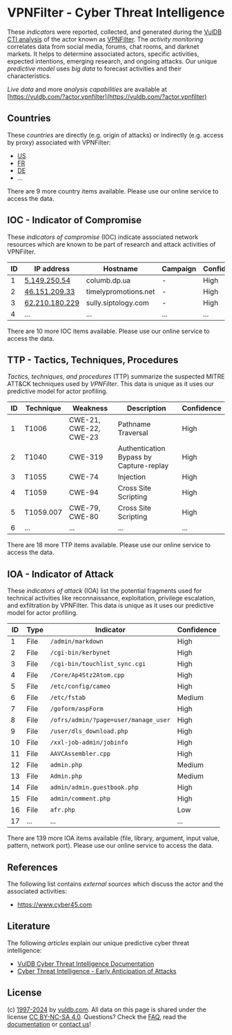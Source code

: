 # VPNFilter - Cyber Threat Intelligence

These _indicators_ were reported, collected, and generated during the [VulDB CTI analysis](https://vuldb.com/?kb.cti) of the actor known as [VPNFilter](https://vuldb.com/?actor.vpnfilter). The _activity monitoring_ correlates data from social media, forums, chat rooms, and darknet markets. It helps to determine associated actors, specific activities, expected intentions, emerging research, and ongoing attacks. Our unique _predictive model_ uses _big data_ to forecast activities and their characteristics.

_Live data_ and more _analysis capabilities_ are available at [https://vuldb.com/?actor.vpnfilter](https://vuldb.com/?actor.vpnfilter)

## Countries

These _countries_ are directly (e.g. origin of attacks) or indirectly (e.g. access by proxy) associated with VPNFilter:

* [US](https://vuldb.com/?country.us)
* [FR](https://vuldb.com/?country.fr)
* [DE](https://vuldb.com/?country.de)
* ...

There are 9 more country items available. Please use our online service to access the data.

## IOC - Indicator of Compromise

These _indicators of compromise_ (IOC) indicate associated network resources which are known to be part of research and attack activities of VPNFilter.

ID | IP address | Hostname | Campaign | Confidence
-- | ---------- | -------- | -------- | ----------
1 | [5.149.250.54](https://vuldb.com/?ip.5.149.250.54) | columb.dp.ua | - | High
2 | [46.151.209.33](https://vuldb.com/?ip.46.151.209.33) | timelypromotions.net | - | High
3 | [62.210.180.229](https://vuldb.com/?ip.62.210.180.229) | sully.siptology.com | - | High
4 | ... | ... | ... | ...

There are 10 more IOC items available. Please use our online service to access the data.

## TTP - Tactics, Techniques, Procedures

_Tactics, techniques, and procedures_ (TTP) summarize the suspected MITRE ATT&CK techniques used by _VPNFilter_. This data is unique as it uses our predictive model for actor profiling.

ID | Technique | Weakness | Description | Confidence
-- | --------- | -------- | ----------- | ----------
1 | T1006 | CWE-21, CWE-22, CWE-23 | Pathname Traversal | High
2 | T1040 | CWE-319 | Authentication Bypass by Capture-replay | High
3 | T1055 | CWE-74 | Injection | High
4 | T1059 | CWE-94 | Cross Site Scripting | High
5 | T1059.007 | CWE-79, CWE-80 | Cross Site Scripting | High
6 | ... | ... | ... | ...

There are 18 more TTP items available. Please use our online service to access the data.

## IOA - Indicator of Attack

These _indicators of attack_ (IOA) list the potential fragments used for technical activities like reconnaissance, exploitation, privilege escalation, and exfiltration by VPNFilter. This data is unique as it uses our predictive model for actor profiling.

ID | Type | Indicator | Confidence
-- | ---- | --------- | ----------
1 | File | `/admin/markdown` | High
2 | File | `/cgi-bin/kerbynet` | High
3 | File | `/cgi-bin/touchlist_sync.cgi` | High
4 | File | `/Core/Ap4Stz2Atom.cpp` | High
5 | File | `/etc/config/cameo` | High
6 | File | `/etc/fstab` | Medium
7 | File | `/goform/aspForm` | High
8 | File | `/ofrs/admin/?page=user/manage_user` | High
9 | File | `/user/dls_download.php` | High
10 | File | `/xxl-job-admin/jobinfo` | High
11 | File | `AAVCAssembler.cpp` | High
12 | File | `admin.php` | Medium
13 | File | `Admin.php` | Medium
14 | File | `admin/admin.guestbook.php` | High
15 | File | `admin/comment.php` | High
16 | File | `afr.php` | Low
17 | ... | ... | ...

There are 139 more IOA items available (file, library, argument, input value, pattern, network port). Please use our online service to access the data.

## References

The following list contains _external sources_ which discuss the actor and the associated activities:

* https://www.cyber45.com

## Literature

The following _articles_ explain our unique predictive cyber threat intelligence:

* [VulDB Cyber Threat Intelligence Documentation](https://vuldb.com/?kb.cti)
* [Cyber Threat Intelligence - Early Anticipation of Attacks](https://www.scip.ch/en/?labs.20201022)

## License

(c) [1997-2024](https://vuldb.com/?kb.changelog) by [vuldb.com](https://vuldb.com/?kb.about). All data on this page is shared under the license [CC BY-NC-SA 4.0](https://creativecommons.org/licenses/by-nc-sa/4.0/). Questions? Check the [FAQ](https://vuldb.com/?kb.faq), read the [documentation](https://vuldb.com/?kb) or [contact us](https://vuldb.com/?contact)!
